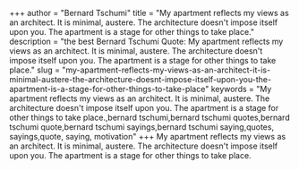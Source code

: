 +++
author = "Bernard Tschumi"
title = "My apartment reflects my views as an architect. It is minimal, austere. The architecture doesn't impose itself upon you. The apartment is a stage for other things to take place."
description = "the best Bernard Tschumi Quote: My apartment reflects my views as an architect. It is minimal, austere. The architecture doesn't impose itself upon you. The apartment is a stage for other things to take place."
slug = "my-apartment-reflects-my-views-as-an-architect-it-is-minimal-austere-the-architecture-doesnt-impose-itself-upon-you-the-apartment-is-a-stage-for-other-things-to-take-place"
keywords = "My apartment reflects my views as an architect. It is minimal, austere. The architecture doesn't impose itself upon you. The apartment is a stage for other things to take place.,bernard tschumi,bernard tschumi quotes,bernard tschumi quote,bernard tschumi sayings,bernard tschumi saying,quotes, sayings,quote, saying, motivation"
+++
My apartment reflects my views as an architect. It is minimal, austere. The architecture doesn't impose itself upon you. The apartment is a stage for other things to take place.
